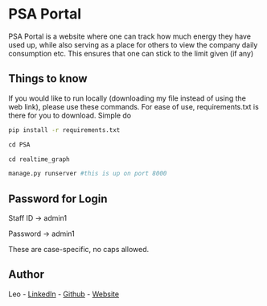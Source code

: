 # PSA Portal


PSA Portal is a website where one can track how much energy they have used up, while also serving as a place for others to view the company daily consumption etc. This ensures that one can stick to the limit given (if any)

## Things to know

If you would like to run locally (downloading my file instead of using the web link), please use these commands. For ease of use, requirements.txt is there for you to download. Simple do

```bash
pip install -r requirements.txt
```

``` python
cd PSA

cd realtime_graph

manage.py runserver #this is up on port 8000
```

## Password for Login
Staff ID -> admin1

Password -> admin1

These are case-specific, no caps allowed.

## Author
Leo - [LinkedIn](https://www.linkedin.com/in/leonlimwf/) - [Github](https://github.com/leonlimwf) - [Website](https://limwf.com)
